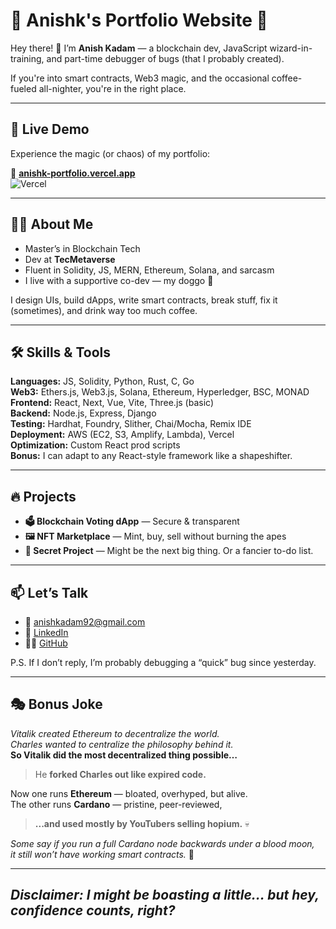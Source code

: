 # 🌟 Anishk's Portfolio Website 🌟

Hey there! 👋 I’m **Anish Kadam** — a blockchain dev, JavaScript wizard-in-training, and part-time debugger of bugs (that I probably created).

If you're into smart contracts, Web3 magic, and the occasional coffee-fueled all-nighter, you're in the right place.

---

## 🚀 Live Demo

Experience the magic (or chaos) of my portfolio:

🔗 **[anishk-portfolio.vercel.app](https://anishk-portfolio.vercel.app/)**  
![Vercel](https://img.shields.io/badge/Deployed-Vercel-000?logo=vercel&logoColor=white)

---

## 👨‍💻 About Me

- Master’s in Blockchain Tech  
- Dev at **TecMetaverse**  
- Fluent in Solidity, JS, MERN, Ethereum, Solana, and sarcasm  
- I live with a supportive co-dev — my doggo 🐶

I design UIs, build dApps, write smart contracts, break stuff, fix it (sometimes), and drink way too much coffee.

---

## 🛠️ Skills & Tools

**Languages:** JS, Solidity, Python, Rust, C, Go  
**Web3:** Ethers.js, Web3.js, Solana, Ethereum, Hyperledger, BSC, MONAD  
**Frontend:** React, Next, Vue, Vite, Three.js (basic)  
**Backend:** Node.js, Express, Django  
**Testing:** Hardhat, Foundry, Slither, Chai/Mocha, Remix IDE  
**Deployment:** AWS (EC2, S3, Amplify, Lambda), Vercel  
**Optimization:** Custom React prod scripts  
**Bonus:** I can adapt to any React-style framework like a shapeshifter.

---

## 🔥 Projects

- **🗳️ Blockchain Voting dApp** — Secure & transparent  
- **🖼️ NFT Marketplace** — Mint, buy, sell without burning the apes  
- **🧪 Secret Project** — Might be the next big thing. Or a fancier to-do list.

---

## 📫 Let’s Talk

- 📧 [anishkadam92@gmail.com](mailto:anishkadam92@gmail.com)  
- 💼 [LinkedIn](https://www.linkedin.com/in/anish-defi/)  
- 🧑‍💻 [GitHub](https://github.com/Atreusx1)

P.S. If I don’t reply, I’m probably debugging a “quick” bug since yesterday.

---

## 🎭 Bonus Joke  

*Vitalik created Ethereum to decentralize the world.*  
*Charles wanted to centralize the philosophy behind it.*  
**So Vitalik did the most decentralized thing possible…**  
> He **forked Charles out like expired code.**

Now one runs **Ethereum** — bloated, overhyped, but alive.  
The other runs **Cardano** — pristine, peer-reviewed,  
> **...and used mostly by YouTubers selling hopium.** 💀

*Some say if you run a full Cardano node backwards under a blood moon,  
it still won’t have working smart contracts.* 🫠

---

## *Disclaimer: I might be boasting a little... but hey, confidence counts, right?*
